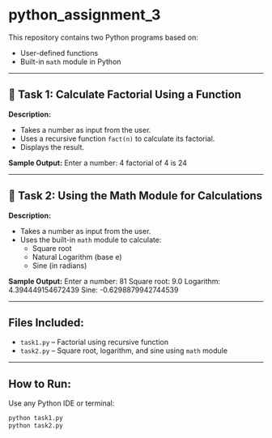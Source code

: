 # python_assignment_3
This repository contains two Python programs based on:
- User-defined functions
- Built-in `math` module in Python

---

## 📘 Task 1: Calculate Factorial Using a Function

**Description:**
- Takes a number as input from the user.
- Uses a recursive function `fact(n)` to calculate its factorial.
- Displays the result.

**Sample Output:**
Enter a number: 4
factorial of 4 is 24

---

## 📘 Task 2: Using the Math Module for Calculations

**Description:**
- Takes a number as input from the user.
- Uses the built-in `math` module to calculate:
  - Square root
  - Natural Logarithm (base e)
  - Sine (in radians)

**Sample Output:**
Enter a number: 81
Square root: 9.0
Logarithm: 4.394449154672439
Sine: -0.6298879942744539

---

## Files Included:
- `task1.py` – Factorial using recursive function
- `task2.py` – Square root, logarithm, and sine using `math` module

---

## How to Run:
Use any Python IDE or terminal:
```bash
python task1.py
python task2.py
